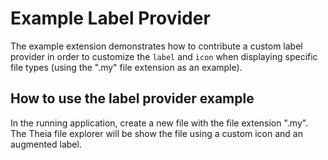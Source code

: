 # Example Label Provider

The example extension demonstrates how to contribute a custom label provider in order to customize the `label` and `icon` when displaying specific file types (using the ".my" file extension as an example).

## How to use the label provider example

In the running application, create a new file with the file extension ".my".
The Theia file explorer will be show the file using a custom icon and an augmented label.
